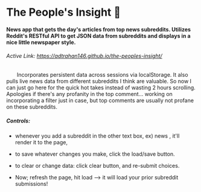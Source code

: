 # The People's Insight :newspaper:
#### News app that gets the day's articles from top news subreddits.  Utilizes Reddit's RESTful API to get JSON data from subreddits and displays in a nice little newspaper style.

###### Active Link: https://adtrahan146.github.io/the-peoples-insight/


&emsp;&emsp;Incorporates persistent data across sessions via localStorage.  It also pulls live news data from different subreddits I think are valuable.  So now I can just go here for the quick hot takes instead of wasting 2 hours scrolling.  Apologies if there's any profanity in the top comment... working on incorporating a filter just in case, but top comments are usually not profane on these subreddits.

##### Controls:
 - whenever you add a subreddit in the other text box, ex) news , it'll render it to the page,
 - to save whatever changes you make, click the load/save button.
 - to clear or change data: click clear button, and re-submit choices.

 - Now; refresh the page, hit load --> it will load your prior subreddit submissions!
